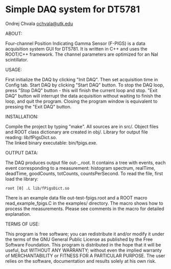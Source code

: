 Simple DAQ system for DT5781
============================
Ondrej Chvala <ochvala@utk.edu>


ABOUT:

Four-channel Position Indicating Gamma Sensor (F-PIGS) 
is a data acquisition system GUI for DT5781.
It is written in C++ and uses the ROOT/C++ framework. 
The channel parameters are optimized for an NaI scintillator. 


USAGE:

First initialize the DAQ by clicking "Init DAQ".
Then set acquisition time in Config tab.
Start DAQ by clicking "Start DAQ" button.
To stop the DAQ loop, press "Stop DAQ" button - this will finish 
the current loop and stop. 
"Exit DAQ" button will interrupt the data acquisition without 
waiting to finish the loop, and quit the program. Closing the program
window is equivalent to pressing the "Exit DAQ" button.


INSTALLATION:

Compile the project by typing "make". 
All sources are in src/.
Object files and ROOT class dictionary are created in obj/.
Library for output file reading: lib/fPigsDict.so.  
The linked binary executable: bin/fpigs.exe.


OUTPUT DATA:

The DAQ produces output file out-<date>_<time>.root.
It contains a tree with events, each event corresponding to 
a measurement: histogram spectrum, realTime, deadTime,
goodCounts, totCounts, countsPerSecond. 
To read the file, first load the library:

    root [0] .L lib/fPigsDict.so   

There is an example data file out-test-fpigs.root 
and a ROOT macro  read_example_fpigs.C in the examples/ 
directory. The macro shows how to process the measurements. 
Please see comments in the macro for detailed explanation.  

    
TERMS OF USE:

This program is free software; you can redistribute it and/or modify it under
the terms of the GNU General Public License as published by the Free Software
Foundation. This program is distributed in the hope that it will be useful,
but WITHOUT ANY WARRANTY; without even the implied warranty of
MERCHANTABILITY or FITNESS FOR A PARTICULAR PURPOSE. The user relies on the
software, documentation and results solely at his own risk.

